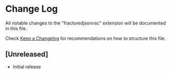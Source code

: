 # Change Log

All notable changes to the "fracturedjsonvsc" extension will be documented in this file.

Check [Keep a Changelog](http://keepachangelog.com/) for recommendations on how to structure this file.

## [Unreleased]

- Initial release